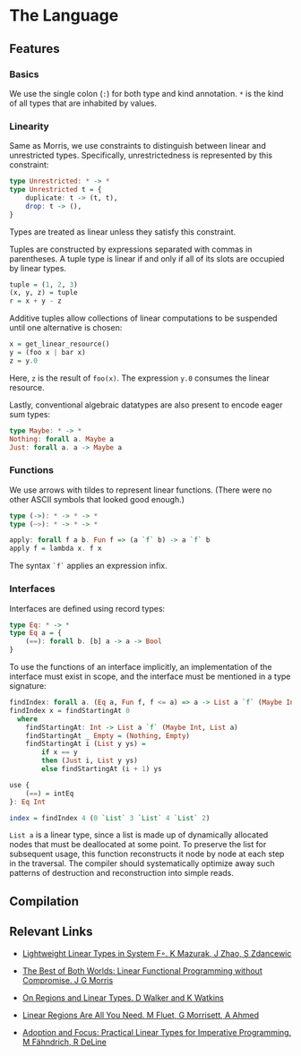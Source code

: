 # The Language

## Features

### Basics

We use the single colon (`:`) for both type and kind annotation. `*` is the kind of all types that are inhabited by values.

### Linearity

Same as Morris, we use constraints to distinguish between linear and unrestricted types. Specifically, unrestrictedness is represented by this constraint:

```Haskell
type Unrestricted: * -> *
type Unrestricted t = {
    duplicate: t -> (t, t),
    drop: t -> (),
}
```

Types are treated as linear unless they satisfy this constraint.

Tuples are constructed by expressions separated with commas in parentheses. A tuple type is linear if and only if all of its slots are occupied by linear types.

```Haskell
tuple = (1, 2, 3)
(x, y, z) = tuple
r = x + y - z
```

Additive tuples allow collections of linear computations to be suspended until one alternative is chosen:

```Haskell
x = get_linear_resource()
y = (foo x | bar x)
z = y.0
```

Here, `z` is the result of `foo(x)`. The expression `y.0` consumes the linear resource.

Lastly, conventional algebraic datatypes are also present to encode eager sum types:

```Haskell
type Maybe: * -> *
Nothing: forall a. Maybe a
Just: forall a. a -> Maybe a
```

### Functions

We use arrows with tildes to represent linear functions. (There were no other ASCII symbols that looked good enough.)

```Haskell
type (->): * -> * -> *
type (~>): * -> * -> *

apply: forall f a b. Fun f => (a `f` b) -> a `f` b
apply f = lambda x. f x
```

The syntax `` `f` `` applies an expression infix.

### Interfaces

Interfaces are defined using record types:

```Haskell
type Eq: * -> *
type Eq a = {
    (==): forall b. [b] a -> a -> Bool
}
```

To use the functions of an interface implicitly, an implementation of the interface must exist in scope, and the interface must be mentioned in a type signature:

```Haskell
findIndex: forall a. (Eq a, Fun f, f <= a) => a -> List a `f` (Maybe Int, List a)
findIndex x = findStartingAt 0
  where
    findStartingAt: Int -> List a `f` (Maybe Int, List a)
    findStartingAt _ Empty = (Nothing, Empty)
    findStartingAt i (List y ys) =
        if x == y
        then (Just i, List y ys)
        else findStartingAt (i + 1) ys

use {
    (==) = intEq
}: Eq Int

index = findIndex 4 (0 `List` 3 `List` 4 `List` 2)
```

`List a` is a linear type, since a list is made up of dynamically allocated nodes that must be deallocated at some point. To preserve the list for subsequent usage, this function reconstructs it node by node at each step in the traversal. The compiler should systematically optimize away such patterns of destruction and reconstruction into simple reads.

## Compilation

## Relevant Links
* [Lightweight Linear Types in System F◦. K Mazurak, J Zhao, S Zdancewic](https://www.cis.upenn.edu/~stevez/papers/MZZ10.pdf)

* [The Best of Both Worlds: Linear Functional Programming without Compromise. J G Morris](https://arxiv.org/pdf/1612.06633.pdf)

* [On Regions and Linear Types. D Walker and K Watkins](http://www.cs.cmu.edu/~dpw/papers/lr-submitted.pdf)

* [Linear Regions Are All You Need. M Fluet, G Morrisett, A Ahmed](http://www.ccs.neu.edu/home/amal/papers/linrgn.pdf)

* [Adoption and Focus: Practical Linear Types for Imperative Programming. M Fähndrich, R DeLine](https://www.microsoft.com/en-us/research/wp-content/uploads/2002/05/pldi02.pdf?from=http%3A%2F%2Fresearch.microsoft.com%2F%7Emaf%2Fpapers%2Fpldi02.pdf)
